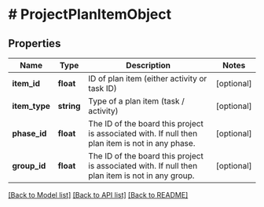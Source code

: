 # # ProjectPlanItemObject

## Properties

Name | Type | Description | Notes
------------ | ------------- | ------------- | -------------
**item_id** | **float** | ID of plan item (either activity or task ID) | [optional]
**item_type** | **string** | Type of a plan item (task / activity) | [optional]
**phase_id** | **float** | The ID of the board this project is associated with. If null then plan item is not in any phase. | [optional]
**group_id** | **float** | The ID of the board this project is associated with. If null then plan item is not in any group. | [optional]

[[Back to Model list]](../../README.md#models) [[Back to API list]](../../README.md#endpoints) [[Back to README]](../../README.md)
